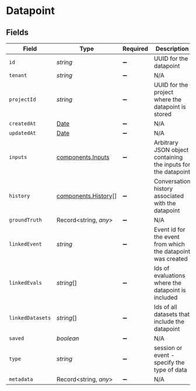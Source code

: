 # Datapoint


## Fields

| Field                                                                                         | Type                                                                                          | Required                                                                                      | Description                                                                                   |
| --------------------------------------------------------------------------------------------- | --------------------------------------------------------------------------------------------- | --------------------------------------------------------------------------------------------- | --------------------------------------------------------------------------------------------- |
| `id`                                                                                          | *string*                                                                                      | :heavy_minus_sign:                                                                            | UUID for the datapoint                                                                        |
| `tenant`                                                                                      | *string*                                                                                      | :heavy_minus_sign:                                                                            | N/A                                                                                           |
| `projectId`                                                                                   | *string*                                                                                      | :heavy_minus_sign:                                                                            | UUID for the project where the datapoint is stored                                            |
| `createdAt`                                                                                   | [Date](https://developer.mozilla.org/en-US/docs/Web/JavaScript/Reference/Global_Objects/Date) | :heavy_minus_sign:                                                                            | N/A                                                                                           |
| `updatedAt`                                                                                   | [Date](https://developer.mozilla.org/en-US/docs/Web/JavaScript/Reference/Global_Objects/Date) | :heavy_minus_sign:                                                                            | N/A                                                                                           |
| `inputs`                                                                                      | [components.Inputs](../../models/components/inputs.md)                                        | :heavy_minus_sign:                                                                            | Arbitrary JSON object containing the inputs for the datapoint                                 |
| `history`                                                                                     | [components.History](../../models/components/history.md)[]                                    | :heavy_minus_sign:                                                                            | Conversation history associated with the datapoint                                            |
| `groundTruth`                                                                                 | Record<string, *any*>                                                                         | :heavy_minus_sign:                                                                            | N/A                                                                                           |
| `linkedEvent`                                                                                 | *string*                                                                                      | :heavy_minus_sign:                                                                            | Event id for the event from which the datapoint was created                                   |
| `linkedEvals`                                                                                 | *string*[]                                                                                    | :heavy_minus_sign:                                                                            | Ids of evaluations where the datapoint is included                                            |
| `linkedDatasets`                                                                              | *string*[]                                                                                    | :heavy_minus_sign:                                                                            | Ids of all datasets that include the datapoint                                                |
| `saved`                                                                                       | *boolean*                                                                                     | :heavy_minus_sign:                                                                            | N/A                                                                                           |
| `type`                                                                                        | *string*                                                                                      | :heavy_minus_sign:                                                                            | session or event - specify the type of data                                                   |
| `metadata`                                                                                    | Record<string, *any*>                                                                         | :heavy_minus_sign:                                                                            | N/A                                                                                           |